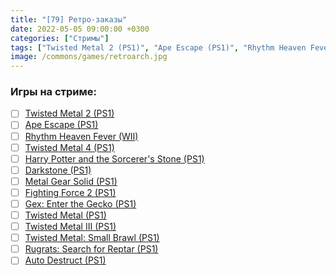 ```yaml
---
title: "[79] Ретро-заказы"
date: 2022-05-05 09:00:00 +0300
categories: ["Стримы"]
tags: ["Twisted Metal 2 (PS1)", "Ape Escape (PS1)", "Rhythm Heaven Fever (WII)", "Twisted Metal 4 (PS1)", "Harry Potter and the Sorcerer's Stone (PS1)", "Darkstone (PS1)", "Metal Gear Solid (PS1)", "Fighting Force 2 (PS1)", "Gex: Enter the Gecko (PS1)", "Twisted Metal (PS1)", "Twisted Metal III (PS1)", "Twisted Metal: Small Brawl (PS1)", "Rugrats: Search for Reptar (PS1)", "Auto Destruct (PS1)"]
image: /commons/games/retroarch.jpg
---
```


### Игры на стриме:
+ [ ] [Twisted Metal 2 (PS1)](/tags/twisted-metal-2-ps1)
+ [ ] [Ape Escape (PS1)](/tags/ape-escape-ps1)
+ [ ] [Rhythm Heaven Fever (WII)](/tags/rhythm-heaven-fever-wii)
+ [ ] [Twisted Metal 4 (PS1)](/tags/twisted-metal-4-ps1)
+ [ ] [Harry Potter and the Sorcerer's Stone (PS1)](/tags/harry-potter-and-the-sorcerer-s-stone-ps1)
+ [ ] [Darkstone (PS1)](/tags/darkstone-ps1)
+ [ ] [Metal Gear Solid (PS1)](/tags/metal-gear-solid-ps1)
+ [ ] [Fighting Force 2 (PS1)](/tags/fighting-force-2-ps1)
+ [ ] [Gex: Enter the Gecko (PS1)](/tags/gex-enter-the-gecko-ps1)
+ [ ] [Twisted Metal (PS1)](/tags/twisted-metal-ps1)
+ [ ] [Twisted Metal III (PS1)](/tags/twisted-metal-iii-ps1)
+ [ ] [Twisted Metal: Small Brawl (PS1)](/tags/twisted-metal-small-brawl-ps1)
+ [ ] [Rugrats: Search for Reptar (PS1)](/tags/rugrats-search-for-reptar-ps1)
+ [ ] [Auto Destruct (PS1)](/tags/auto-destruct-ps1)

